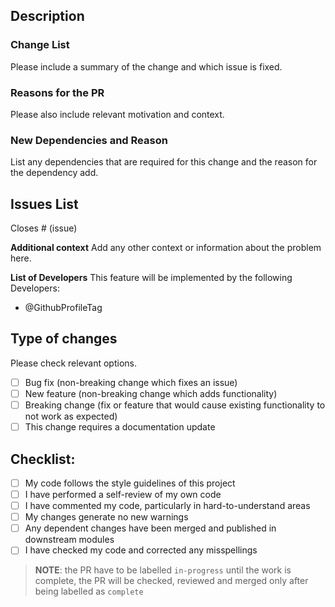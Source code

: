 ## Description

### Change List
Please include a summary of the change and which issue is fixed. 

### Reasons for the PR
Please also include relevant motivation and context. 

### New Dependencies and Reason
List any dependencies that are required for this change and the reason for the dependency add.

## Issues List
Closes # (issue)

**Additional context**
Add any other context or information about the problem here.

**List of Developers**
This feature will be implemented by the following Developers:
- @GithubProfileTag

## Type of changes
Please check relevant options.

- [ ] Bug fix (non-breaking change which fixes an issue)
- [ ] New feature (non-breaking change which adds functionality)
- [ ] Breaking change (fix or feature that would cause existing functionality to not work as expected)
- [ ] This change requires a documentation update

## Checklist:
- [ ] My code follows the style guidelines of this project
- [ ] I have performed a self-review of my own code
- [ ] I have commented my code, particularly in hard-to-understand areas
- [ ] My changes generate no new warnings
- [ ] Any dependent changes have been merged and published in downstream modules
- [ ] I have checked my code and corrected any misspellings

> **NOTE**: the PR have to be labelled `in-progress` until the work is complete, the PR will be checked, reviewed and merged only after being labelled as `complete`